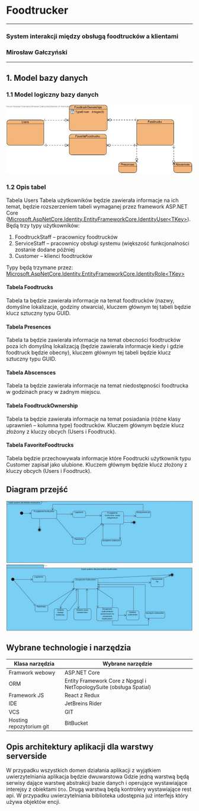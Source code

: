 # Foodtrucker
---
### System interakcji między obsługą foodtrucków a klientami
### Mirosław Gałczyński
---

## 1. Model bazy danych

### 1.1 Model logiczny bazy danych

![Diagram](Diagrams/Model_bazy_danych.jpg?raw=true "Model bazy danych")

### 1.2 Opis tabel

Tabela Users
Tabela użytkowników będzie zawierała informacje na ich temat, będzie rozszerzeniem tabeli wymaganej przez framework ASP.NET Core ([Microsoft.AspNetCore.Identity.EntityFrameworkCore.IdentityUser<TKey\>](https://docs.microsoft.com/en-us/dotnet/api/microsoft.aspnetcore.identity.entityframeworkcore.identityuser-1)).
Będą trzy typy użytkowników:

1. FoodtruckStaff – pracownicy foodtrucków
2. ServiceStaff – pracownicy obsługi systemu (większość funkcjonalności zostanie dodane później
3. Customer – klienci foodtrucków

Typy będą trzymane przez: [Microsoft.AspNetCore.Identity.EntityFrameworkCore.IdentityRole<TKey\>](https://docs.microsoft.com/en-us/dotnet/api/microsoft.aspnetcore.identity.entityframeworkcore.identityrole-1)

#### Tabela Foodtrucks
Tabela ta będzie zawierała informacje na temat foodtrucków (nazwy, domyślne lokalizacje, godziny otwarcia), kluczem głównym tej tabeli będzie klucz sztuczny typu GUID.

#### Tabela Presences
Tabela ta będzie zawierała informacje na temat obecności foodtrucków poza ich domyślną lokalizacją (będzie zawierała informacje kiedy i gdzie foodtruck będzie obecny), kluczem głównym tej tabeli będzie klucz sztuczny typu GUID.

#### Tabela Abscensces
Tabela ta będzie zawierała informacje na temat niedostępności foodtrucka w godzinach pracy w żadnym miejscu.
 
#### Tabela FoodtruckOwnership
Tabela ta będzie zawierała informacje na temat posiadania (różne klasy uprawnień – kolumna type) foodtrucków. Kluczem głównym będzie klucz złożony z kluczy obcych (Users i Foodtruck).

#### Tabela FavoriteFoodtrucks
Tabela będzie przechowywała informacje które Foodtrucki użytkownik typu Customer zapisał jako ulubione. Kluczem głównym będzie klucz złożony z kluczy obcych (Users i Foodtruck).

## Diagram przejść

![Diagram](Diagrams/Diagram_przejsc_klienci.jpg?raw=true "Diagram przejść dla klientów foodtrucków")
![Diagram](Diagrams/Diagram_przejsc_pracownicy_foodtruckow.jpg?raw=true "Diagram przejść dla pracowników foodtrucków foodtrucków")

## Wybrane technologie i narzędzia
Klasa narzędzia| Wybrane narzędzie
---|---
Framwork webowy | ASP.NET Core
ORM | Entity Framework Core z Npgsql i NetTopologySuite (obsługa Spatial)
Framework JS | React z Redux
IDE | JetBreins Rider
VCS | GIT
Hosting repozytorium git | BitBucket

## Opis architektury aplikacji dla warstwy serverside
W przypadku wszystkich domen działania aplikacji z wyjątkiem uwierzytelniania aplikacja będzie dwuwarstowa Gdzie jedną warstwą będą serwisy dające warstwę abstrakcji bazie danych i operujące wystawiające interejsy z obiektami `Dto`. Drugą warstwą będą kontrolery wystawiające rest api. W przypadku uwierzytelniania biblioteka udostępnia już interfejs który używa objektów encji.
